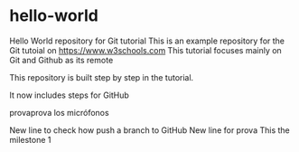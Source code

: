 # hello-world
Hello World repository for Git tutorial
This is an example repository for the Git tutoial on https://www.w3schools.com
This tutorial focuses mainly on Git and Github as its remote

This repository is built step by step in the tutorial.

It now includes steps for GitHub

provaprova los micrófonos

New line to check how push a branch to GitHub
New line for prova
This the milestone 1
